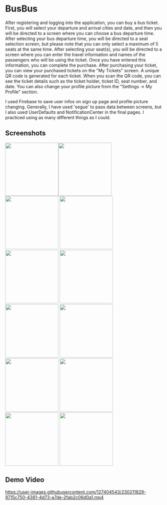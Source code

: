 # BusBus
After registering and logging into the application, you can buy a bus ticket. First, you will select your departure and arrival cities and date, and then you will be directed to a screen where you can choose a bus departure time. After selecting your bus departure time, you will be directed to a seat selection screen, but please note that you can only select a maximum of 5 seats at the same time. After selecting your seat(s), you will be directed to a screen where you can enter the travel information and names of the passengers who will be using the ticket. Once you have entered this information, you can complete the purchase. After purchasing your ticket, you can view your purchased tickets on the "My Tickets" screen. A unique QR code is generated for each ticket. When you scan the QR code, you can see the ticket details such as the ticket holder, ticket ID, seat number, and date. You can also change your profile picture from the "Settings -> My Profile" section.

I used Firebase to save user infos on sign up page and profile picture changing. Generally, I have used 'segue' to pass data between screens, but I also used UserDefaults and NotificationCenter in the final pages. I practiced using as many different things as I could.

## Screenshots
<img width="170" src="https://user-images.githubusercontent.com/127404543/231181057-bde1e508-205a-427d-84f8-39f83bb5d3f9.png"><img width="170" src="https://user-images.githubusercontent.com/127404543/231181116-b53aaf97-7b4d-4684-8b1f-b96c0e3b3ccc.png">
<img width="170" src="https://user-images.githubusercontent.com/127404543/231181139-b0cd7d98-7df5-4f38-a362-a643e132437f.png">
<img width="170" src="https://user-images.githubusercontent.com/127404543/231181162-01519363-9026-4a05-8411-10f049f3e75d.png">
<img width="170" src="https://user-images.githubusercontent.com/127404543/231181317-4a44dddd-4365-4bf1-a5d8-b872edd9ed63.png">
<img width="170" src="https://user-images.githubusercontent.com/127404543/231181334-f8a96dd0-3634-4c82-9822-720df0de3d59.png">
<img width="170" src="https://user-images.githubusercontent.com/127404543/231181353-bc0a7e51-c7d0-4a84-b4c0-554caf139ac1.png">
<img width="170" src="https://user-images.githubusercontent.com/127404543/231181376-553e8984-46ef-4ffa-9511-12d7d1763e64.png">
<img width="170" src="https://user-images.githubusercontent.com/127404543/231181568-ff0c306e-943b-4b43-a1d5-a18af68a6aa4.png">
<img width="170" src="https://user-images.githubusercontent.com/127404543/231181579-cb27f0f8-24b0-4c6f-83d1-1d36f6d3a8a1.png">
<img width="170" src="https://user-images.githubusercontent.com/127404543/231181620-1da1794e-4574-4d9c-909f-20df415eb15f.png">
<img width="170" src="https://user-images.githubusercontent.com/127404543/231181649-d361808a-6d2b-4b13-8fb2-dd9e86fd957f.png">



## Demo Video
https://user-images.githubusercontent.com/127404543/230211829-9715c750-4381-4d73-a7de-2fab2c06d0a1.mp4
